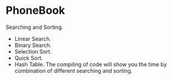 # PhoneBook
Searching and Sorting.
  * Linear Search.
  * Binary Search.
  * Selection Sort.
  * Quick Sort.
  * Hash Table. 
The compiling of code will show you the time by combination of different searching and sorting.

